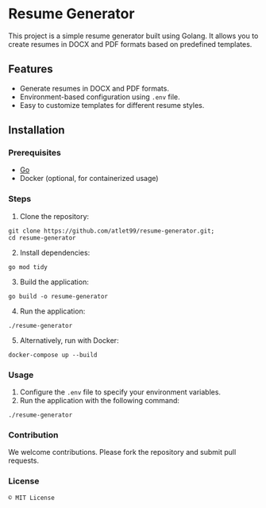 # Resume Generator

This project is a simple resume generator built using Golang. It allows you to create resumes in DOCX and PDF formats based on predefined templates.

## Features
- Generate resumes in DOCX and PDF formats.
- Environment-based configuration using `.env` file.
- Easy to customize templates for different resume styles.

## Installation
### Prerequisites
- [Go](https://golang.org/doc/install)
- Docker (optional, for containerized usage)

### Steps
1. Clone the repository:
```shell
git clone https://github.com/atlet99/resume-generator.git;
cd resume-generator
```
2. Install dependencies:
```shell
go mod tidy
```
3. Build the application:
```shell
go build -o resume-generator
```
4. Run the application:
```shell
./resume-generator
```
5. Alternatively, run with Docker:
```shell
docker-compose up --build
```

### Usage

1. Configure the `.env` file to specify your environment variables.
2. Run the application with the following command:
```shell
./resume-generator
```

### Contribution

We welcome contributions. Please fork the repository and submit pull requests.

### License

```shell
© MIT License
```